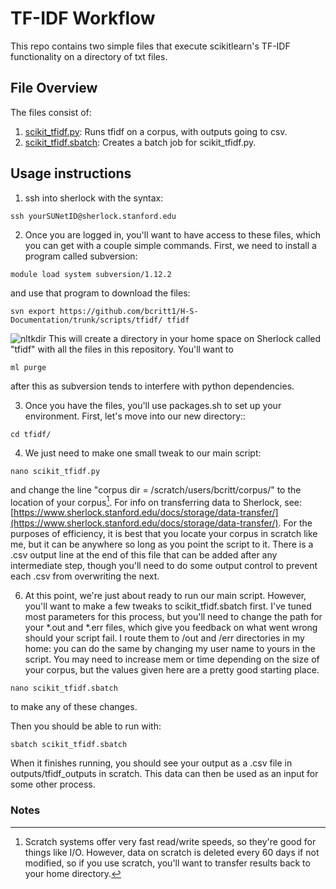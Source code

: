 # TF-IDF Workflow

This repo contains two simple files that execute scikitlearn's TF-IDF functionality on a directory of txt files.

## File Overview

The files consist of:

1. [scikit_tfidf.py](/scripts/tfidf/scikit_tfidf.py): Runs tfidf on a corpus, 
with outputs going to csv.
3. [scikit_tfidf.sbatch](/scripts/tfidf/scikit_tfidf.sbatch): Creates a batch job for scikit_tfidf.py.

## Usage instructions

1. ssh into sherlock with the syntax: 
```
ssh yourSUNetID@sherlock.stanford.edu
```

2. Once you are logged in, you'll want to have access to these files, which you can get with a couple simple commands. First, we need to install a program called subversion:
```
module load system subversion/1.12.2
```
and use that program to download the files:
```
svn export https://github.com/bcritt1/H-S-Documentation/trunk/scripts/tfidf/ tfidf
```
![nltkdir](/images/tfidfdir.png)
This will create a directory in your home space on Sherlock called "tfidf" with all the files in this 
repository. You'll want to
```
ml purge
```
after this as subversion tends to interfere with python dependencies.

3. Once you have the files, you'll use packages.sh to set up your environment. First, let's move into our new directory::
```
cd tfidf/
```

4. We just need to make one small tweak to our main script:
```
nano scikit_tfidf.py
```
and change the line "corpus dir = /scratch/users/bcritt/corpus/" to the location of your corpus[^1]. For info on 
transferring data to Sherlock, see: [https://www.sherlock.stanford.edu/docs/storage/data-transfer/](https://www.sherlock.stanford.edu/docs/storage/data-transfer/). For the purposes of efficiency, it is best that you locate your corpus in 
scratch like me, but it can be anywhere so long as you point the script to it. There is a .csv output line at the 
end of this file that can be added after any intermediate step, though you'll need to do some output control to 
prevent each .csv from overwriting the next.

6. At this point, we're just about ready to run our main script. However, you'll want to make a few tweaks to 
scikit_tfidf.sbatch first. I've tuned most parameters for this process, but you'll need to change 
the path for your *.out and *.err files, which give you feedback on what went wrong should your script fail. I route them to /out and /err directories in my home: you can do the same by changing my user 
name to yours in the script. You may need to increase mem or time depending on the size of your corpus, but the 
values given here are a pretty good starting place.

 ```
nano scikit_tfidf.sbatch
```
to make any of these changes.

Then you should be able to run with: 
```
sbatch scikit_tfidf.sbatch
```
When it finishes running, you should see your output as a .csv file in outputs/tfidf_outputs in scratch. This data 
can then be 
used as an input for some other process.

### Notes

[^1]: Scratch systems offer very fast read/write speeds, so they're good for things like I/O. However, data on 
scratch is deleted every 60 days if not modified, so if you use scratch, you'll want to transfer results back to your home directory.
